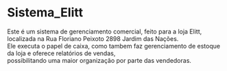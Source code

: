 # Sistema_Elitt

Este é um sistema de gerenciamento comercial, feito para a loja Elitt, localizada na Rua Floriano Peixoto 2898 Jardim das Nações.<br> 
Ele executa o papel de caixa, como tambem faz gerenciamento de estoque da loja e oferece relatórios de vendas,<br>
possibilitando uma maior organização por parte das vendedoras.
